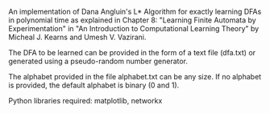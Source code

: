 An implementation of Dana Angluin's L* Algorithm for exactly learning DFAs in polynomial time as explained in Chapter 8: "Learning Finite Automata by Experimentation" in "An Introduction to Computational Learning Theory" by Micheal J. Kearns and Umesh V. Vazirani.

The DFA to be learned can be provided in the form of a text file (dfa.txt) or generated using a pseudo-random number generator.

The alphabet provided in the file alphabet.txt can be any size. If no alphabet is provided, the default alphabet is binary (0 and 1).

Python libraries required:
matplotlib, 
networkx
